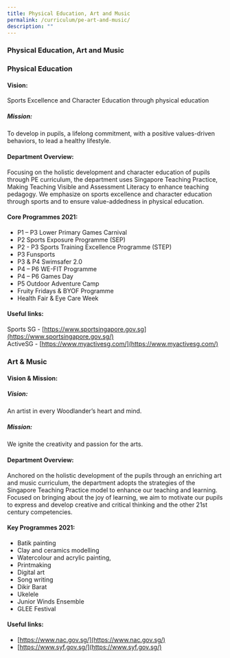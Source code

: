```yaml
---
title: Physical Education, Art and Music
permalink: /curriculum/pe-art-and-music/
description: ""
---
```

### **Physical Education, Art and Music**
### **Physical Education**
#### **Vision:**
Sports Excellence and Character Education through physical education

##### **Mission:**
To develop in pupils, a lifelong commitment, with a positive values-driven behaviors, to lead a healthy lifestyle.

#### **Department Overview:**
Focusing on the holistic development and character education of pupils through PE curriculum, the department uses Singapore Teaching Practice, Making Teaching Visible and Assessment Literacy to enhance teaching pedagogy. We emphasize on sports excellence and character education through sports and to ensure value-addedness in physical education. 

#### **Core Programmes 2021:**
*   P1 – P3 Lower Primary Games Carnival
*   P2 Sports Exposure Programme (SEP)
*   P2 - P3 Sports Training Excellence Programme (STEP)
*   P3 Funsports
*   P3 &amp; P4 Swimsafer 2.0
*   P4 – P6 WE-FIT Programme
*   P4 – P6 Games Day
*   P5 Outdoor Adventure Camp
*   Fruity Fridays &amp; BYOF Programme
*   Health Fair &amp; Eye Care Week

#### **Useful links:**
Sports SG - [https://www.sportsingapore.gov.sg](https://www.sportsingapore.gov.sg/)<br>
ActiveSG - [https://www.myactivesg.com/](https://www.myactivesg.com/)

### **Art &amp; Music**
#### **Vision &amp; Mission:**
##### **Vision:**
An artist in every Woodlander’s heart and mind.

##### **Mission:**
We ignite the creativity and passion for the arts.

#### **Department Overview:**
Anchored on the holistic development of the pupils through an enriching art and music curriculum, the department adopts the strategies of the Singapore Teaching Practice model to enhance our teaching and learning. Focused on bringing about the joy of learning, we aim to motivate our pupils to express and develop creative and critical thinking and the other 21st century competencies.

#### **Key Programmes 2021:**
*   Batik painting
*   Clay and ceramics modelling
*   Watercolour and acrylic painting,
*   Printmaking
*   Digital art
*   Song writing
*   Dikir Barat
*   Ukelele
*   Junior Winds Ensemble
*   GLEE Festival

#### **Useful links:**
*   [https://www.nac.gov.sg/](https://www.nac.gov.sg/)
*   [https://www.syf.gov.sg/](https://www.syf.gov.sg/)